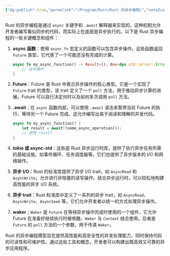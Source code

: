 ```yaml
---
{"dg-publish":true,"permalink":"/Program/Rust/Rust 的异步编程/","noteIcon":"","created":"2024-05-22T16:17:54.160+08:00"}
---
```


Rust 的异步编程是通过 `async` 关键字和 `.await` 解释器来实现的。这种机制允许开发者编写看似同步的代码，而实际上在底层是异步执行的。以下是 Rust 异步编程的一些关键概念和组件：

1. **async 函数**：使用 `async fn` 宏定义的函数可以包含异步操作。这些函数返回 `Future` 类型，它代表了一个可能还没有完成的计算。

   ```rust
   async fn my_async_function() -> Result<(), Box<dyn std::error::Error>> {
       // 异步操作
   }
   ```

2. **Future**：Future 是 Rust 中表示异步操作的核心类型。它是一个实现了 `Future` trait 的类型，该 trait 定义了一个 `poll` 方法，用于推动异步计算的进展。Future 可以自行决定何时以及如何多次调用 `poll` 方法。

3. **.await**：在 `async` 函数内部，可以使用 `.await` 语法来暂停当前 Future 的执行，等待另一个 Future 完成。这允许编写出易于阅读和理解的并发代码。

   ```rust
   async fn my_async_function() {
       let result = await!(some_async_operation());
       // 使用 result
   }
   ```

4. **tokio 或 async-std**：这些是 Rust 异步运行时库，提供了执行异步任务所需的基础设施，如事件循环、任务调度器等。它们也提供了异步版本的 I/O 和网络操作。

5. **异步 I/O**：Rust 的标准库提供了异步 I/O trait，如 `AsyncRead` 和 `AsyncWrite`，允许进行非阻塞的读写操作。结合异步运行时，可以轻松地构建高性能的异步 I/O 系统。

6. **异步 trait**：Rust 标准库中定义了一系列的异步 trait，如 `AsyncRead`、`AsyncWrite`、`AsyncSeek` 等，它们允许开发者以统一的方式处理异步操作。

7. **waker**：`Waker` 是 `Future` 在等待异步操作完成时使用的一个组件，它允许 Future 在准备好继续执行时被唤醒。`Waker` 与 `Context` 结合使用，后者是 `Future` 的 `poll` 方法的一个参数，用于传递 `Waker`。

Rust 的异步编程模型旨在提供高性能和高安全性的并发处理能力，同时保持代码的可读性和可维护性。通过这些工具和概念，开发者可以构建出既高效又可靠的异步应用程序。